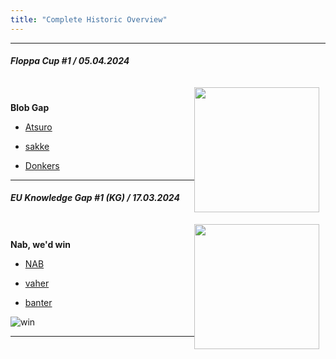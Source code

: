 ```yaml
---
title: "Complete Historic Overview"
---
```


----

##### Floppa Cup #1  / 05.04.2024

<div class="clearfix"> <div style="padding:10px;"> <img style="float: right;"  src="/images/AimiFloppa.png" width="200" ></div>

**Blob Gap**

- [Atsuro](https://www.start.gg/tournament/floppa-cup/attendee/15034356)

- [sakke](https://www.start.gg/tournament/floppa-cup/attendee/15053267)

- [Donkers](https://www.start.gg/tournament/floppa-cup/attendee/15037342)

----

##### EU Knowledge Gap #1 (KG) / 17.03.2024

<div class="clearfix"> <div style="padding:10px;"> <img style="float: right;"  src="/images/EU_Knowledge_Gap_Logo.png" width="200" ></div>

**Nab, we'd win**

- [NAB](https://discord.com/users/447497243637841920)

- [vaher](https://discord.com/users/467369517731938334)

- [banter](https://discord.com/users/150700727197499392)

![win](../images/kg1.png)

----
